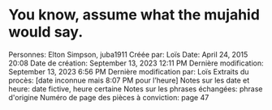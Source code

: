 # You know, assume what the mujahid would say.

Personnes: Elton Simpson, juba1911
Créée par: Loïs
Date: April 24, 2015 20:08
Date de création: September 13, 2023 12:11 PM
Dernière modification: September 13, 2023 6:56 PM
Dernière modification par: Loïs
Extraits du procès: [date inconnue mais 8:07 PM pour l’heure]
Notes sur les date et heure: date fictive, heure certaine
Notes sur les phrases échangées: phrase d'origine
Numéro de page des pièces à conviction: page 47